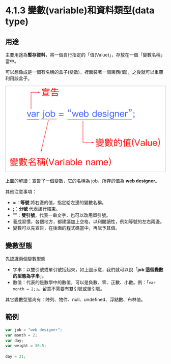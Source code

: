 # 4.1.3 變數\(variable\)和資料類型\(data type\)

## 用途

主要用途為**暫存資料**，將一個自行指定的「值\(Value\)」，存放在一個「變數名稱」當中。

可以想像成是一個有名稱的盒子\(變數\)，裡面裝著一個東西\(值\)，之後就可以重覆利用該盒子。

![](../../.gitbook/assets/bian-shu.png)

上圖的解讀：宣告了一個變數，它的名稱為 job，所存的值為 **web designer**。

其他注意事項：

* **=**：**等號** 將右邊的值，指定給左邊的變數名稱。
* **;**：**分號** 代表該行結束。
* ""：**雙引號**，代表一串文字，也可以改用單引號。
* 養成習慣，各個地方，都建議加上空格，以利閱讀性，例如等號的左右兩邊。
* 變數可以先宣告，在後面的程式碼當中，再賦予其值。

## 變數型態

先認識兩個變數型態

* 字串：以雙引號或單引號括起來，如上圖示意，我們就可以說「**job 這個變數的型態為字串**」。
* 數值：代表的是數學中的數值，可以是負數、零、正數、小數。例：「`var month = 2;`」。留意不需要有雙引號或單引號。

其它變數型態尚有：陣列、物件、null、undefined、浮點數、布林值。

## 範例

```javascript
var job = "web designer";
var month = 2;
var day;
var weight = 30.5;

day = 21;
```

